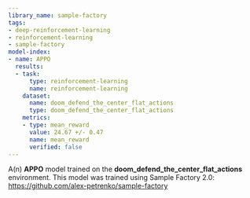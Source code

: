 ```yaml
---
library_name: sample-factory
tags:
- deep-reinforcement-learning
- reinforcement-learning
- sample-factory
model-index:
- name: APPO
  results:
  - task:
      type: reinforcement-learning
      name: reinforcement-learning
    dataset:
      name: doom_defend_the_center_flat_actions
      type: doom_defend_the_center_flat_actions
    metrics:
    - type: mean_reward
      value: 24.67 +/- 0.47
      name: mean_reward
      verified: false
---
```


A(n) **APPO** model trained on the **doom_defend_the_center_flat_actions** environment.
This model was trained using Sample Factory 2.0: https://github.com/alex-petrenko/sample-factory
    